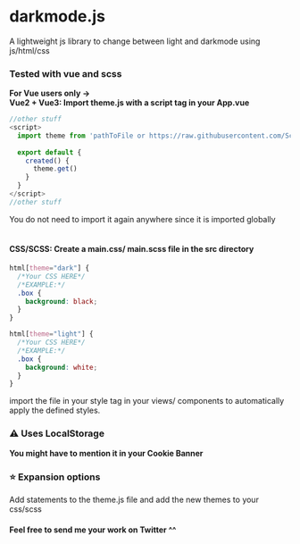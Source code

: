 # darkmode.js
A lightweight js library to change between light and darkmode using js/html/css 

### Tested with vue and scss
**For Vue users only ->**
<br>
**Vue2 + Vue3: Import theme.js with a script tag in your App.vue**
```js
//other stuff
<script>
  import theme from 'pathToFile or https://raw.githubusercontent.com/SchloesserJonas/darkmode.js/main/theme.js'
  
  export default {
    created() {
      theme.get()
    }
  }
</script>
//other stuff
```
You do not need to import it again anywhere since it is imported globally
<br>
<br>
#### CSS/SCSS: Create a main.css/ main.scss file in the src directory
```css
html[theme="dark"] {
  /*Your CSS HERE*/
  /*EXAMPLE:*/
  .box {
    background: black;
  }  
}

html[theme="light"] {
  /*Your CSS HERE*/
  /*EXAMPLE:*/
  .box {
    background: white;
  }  
}
```
import the file in your style tag in your views/ components to automatically apply the defined styles.
<br>
### ⚠️ Uses LocalStorage
**You might have to mention it in your Cookie Banner**

### ⭐️ Expansion options
Add statements to the theme.js file and add the new themes to your css/scss

#### Feel free to send me your work on Twitter ^^
